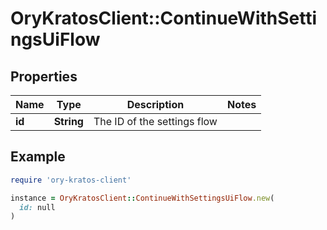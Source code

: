 # OryKratosClient::ContinueWithSettingsUiFlow

## Properties

| Name | Type | Description | Notes |
| ---- | ---- | ----------- | ----- |
| **id** | **String** | The ID of the settings flow |  |

## Example

```ruby
require 'ory-kratos-client'

instance = OryKratosClient::ContinueWithSettingsUiFlow.new(
  id: null
)
```

